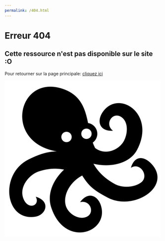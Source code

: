 ```yaml
---
permalink: /404.html
---
```


# Erreur 404

## Cette ressource n'est pas disponible sur le site :O

Pour retourner sur la page principale: [cliquez ici](./index.html)

![Une belle grosse image de pieuvre](./uploads/octopus-svgrepo-com.svg "Pieuvre des CUTE")
